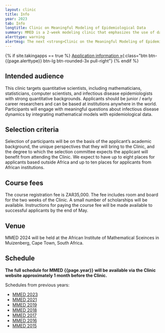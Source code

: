 ```yaml
---
layout: clinic
title: Info
year: 2023
tab: Info
longtitle: Clinic on Meaningful Modeling of Epidemiological Data
summary: MMED is a 2­‐week modeling clinic that emphasizes the use of data in understanding infectious disease dynamics. Participants conduct modeling projects informed by epidemiological data that address practical questions in a meaningful way.
alerttype: warning
alertmsg: The next <strong>Clinic on the Meaningful Modeling of Epidemiological Data (MMED)</strong> will be held on 17-29 June 2024 in Muizenberg, South Africa.
---
```


{% if site.takingapps == true %}
[Application information »](./appinfo "Application information"){:class="btn btn-{{page.alerttype}} btn-lg btn-rounded-3x pull-right"}
{% endif %}

## Intended audience

This clinic targets quantitative scientists, including mathematicians, statisticians, computer scientists, and infectious disease epidemiologists with strong quantitative backgrounds. Applicants should be junior / early career researchers and can be based at institutions anywhere in the world. Participants will engage with meaningful questions about infectious disease dynamics by integrating mathematical models with epidemiological data.

## Selection criteria

Selection of participants will be on the basis of the applicant’s academic background, the unique perspectives that they will bring to the Clinic, and the degree to which the selection committee expects the applicant will benefit from attending the Clinic. We expect to have up to eight places for applicants based outside Africa and up to ten places for applicants from African institutions.

## Course fees

The course registration fee is ZAR35,000. The fee includes room and board for the two weeks of the Clinic. A small number of scholarships will be available. Instructions for paying the course fee will be made available to successful applicants by the end of May.

## Venue

MMED 2024 will be held at the African Institute of Mathematical Sceinces in Muizenberg, Cape Town, South Africa.

## Schedule

**The full schedule for MMED {{page.year}} will be available via the Clinic website approximately 1 month before the Clinic.**

Schedules from previous years:

- [MMED 2023](../schedule/2023 "MMED 2023 schedule")
- [MMED 2021](../schedule/2021 "MMED 2021 schedule")
- [MMED 2019](../schedule/2019 "MMED 2019 schedule")
- [MMED 2018](../schedule/2018 "MMED 2018 schedule")
- [MMED 2017](../schedule/2017 "MMED 2017 schedule")
- [MMED 2016](../schedule/2016 "MMED 2016 schedule")
- [MMED 2015](../schedule/2015 "MMED 2015 schedule")
